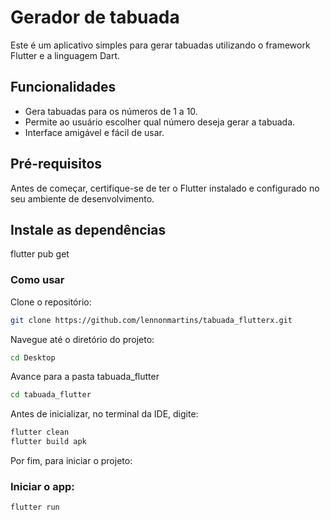 # Gerador de tabuada

Este é um aplicativo simples para gerar tabuadas utilizando o framework Flutter e a linguagem Dart.

## Funcionalidades

- Gera tabuadas para os números de 1 a 10.
- Permite ao usuário escolher qual número deseja gerar a tabuada.
- Interface amigável e fácil de usar.

## Pré-requisitos

Antes de começar, certifique-se de ter o Flutter instalado e configurado no seu ambiente de desenvolvimento.

## Instale as dependências
flutter pub get

### Como usar
Clone o repositório:
```bash
git clone https://github.com/lennonmartins/tabuada_flutterx.git
```
Navegue até o diretório do projeto:
```bash
cd Desktop
```
Avance para a pasta tabuada_flutter 
```bash
cd tabuada_flutter
```
Antes de inicializar, no terminal da IDE, digite:
```bash
flutter clean
flutter build apk
```
Por fim, para iniciar o projeto:

### Iniciar o app:
```bash
flutter run
```